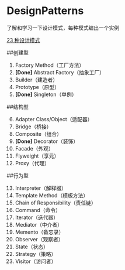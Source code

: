 ﻿# DesignPatterns
了解和学习一下设计模式，每种模式编出一个实例

[23 种设计模式](http://www.cnblogs.com/beijiguangyong/archive/2010/11/15/2302807.html#_Toc281750449)

##创建型

1. Factory Method（工厂方法）
2. **[Done]** Abstract Factory（抽象工厂）
3. Builder（建造者）
4. Prototype（原型）
5. **[Done]** Singleton（单例）

##结构型

6. Adapter Class/Object（适配器）
7. Bridge（桥接）
8. Composite（组合）
9. **[Done]** Decorator（装饰）
10. Facade（外观）
11. Flyweight（享元）
12. Proxy（代理）

##行为型

13. Interpreter（解释器）
14. Template Method（模板方法）
15. Chain of Responsibility（责任链）
16. Command（命令）
17. Iterator（迭代器）
18. Mediator（中介者）
19. Memento（备忘录）
20. Observer（观察者）
21. State（状态）
22. Strategy（策略）
23. Visitor（访问者）
